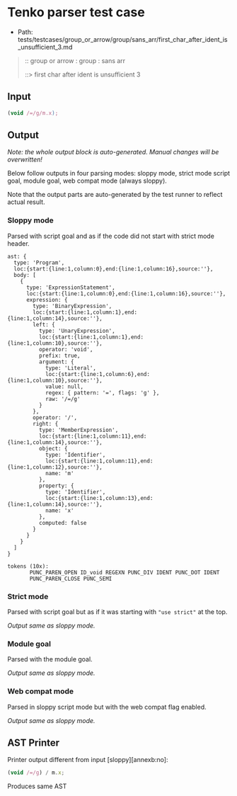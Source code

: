 # Tenko parser test case

- Path: tests/testcases/group_or_arrow/group/sans_arr/first_char_after_ident_is_unsufficient_3.md

> :: group or arrow : group : sans arr
>
> ::> first char after ident is unsufficient 3

## Input

`````js
(void /=/g/m.x);
`````

## Output

_Note: the whole output block is auto-generated. Manual changes will be overwritten!_

Below follow outputs in four parsing modes: sloppy mode, strict mode script goal, module goal, web compat mode (always sloppy).

Note that the output parts are auto-generated by the test runner to reflect actual result.

### Sloppy mode

Parsed with script goal and as if the code did not start with strict mode header.

`````
ast: {
  type: 'Program',
  loc:{start:{line:1,column:0},end:{line:1,column:16},source:''},
  body: [
    {
      type: 'ExpressionStatement',
      loc:{start:{line:1,column:0},end:{line:1,column:16},source:''},
      expression: {
        type: 'BinaryExpression',
        loc:{start:{line:1,column:1},end:{line:1,column:14},source:''},
        left: {
          type: 'UnaryExpression',
          loc:{start:{line:1,column:1},end:{line:1,column:10},source:''},
          operator: 'void',
          prefix: true,
          argument: {
            type: 'Literal',
            loc:{start:{line:1,column:6},end:{line:1,column:10},source:''},
            value: null,
            regex: { pattern: '=', flags: 'g' },
            raw: '/=/g'
          }
        },
        operator: '/',
        right: {
          type: 'MemberExpression',
          loc:{start:{line:1,column:11},end:{line:1,column:14},source:''},
          object: {
            type: 'Identifier',
            loc:{start:{line:1,column:11},end:{line:1,column:12},source:''},
            name: 'm'
          },
          property: {
            type: 'Identifier',
            loc:{start:{line:1,column:13},end:{line:1,column:14},source:''},
            name: 'x'
          },
          computed: false
        }
      }
    }
  ]
}

tokens (10x):
       PUNC_PAREN_OPEN ID_void REGEXN PUNC_DIV IDENT PUNC_DOT IDENT
       PUNC_PAREN_CLOSE PUNC_SEMI
`````

### Strict mode

Parsed with script goal but as if it was starting with `"use strict"` at the top.

_Output same as sloppy mode._

### Module goal

Parsed with the module goal.

_Output same as sloppy mode._

### Web compat mode

Parsed in sloppy script mode but with the web compat flag enabled.

_Output same as sloppy mode._

## AST Printer

Printer output different from input [sloppy][annexb:no]:

````js
(void /=/g) / m.x;
````

Produces same AST
